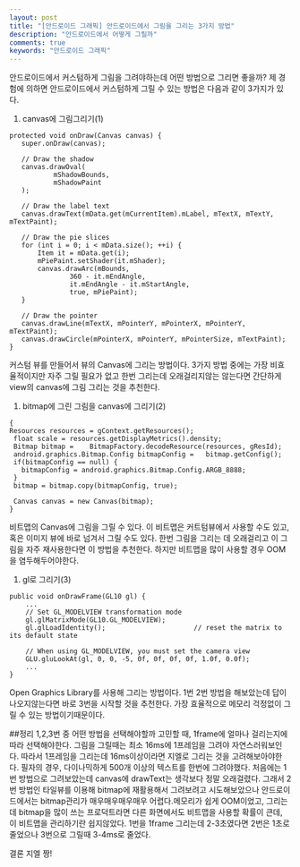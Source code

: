 ```yaml
---
layout: post
title: "[안드로이드 그래픽] 안드로이드에서 그림을 그리는 3가지 방법"
description: "안드로이드에서 어떻게 그릴까"
comments: true
keywords: "안드로이드 그래픽"
---
```

 안드로이드에서 커스텀하게 그림을 그려야하는데 어떤 방법으로 그리면 좋을까? 제 경험에 의하면 안드로이드에서 커스텀하게 그릴 수 있는 방법은 다음과 같이 3가지가 있다.

1. canvas에 그림그리기(1)

```
protected void onDraw(Canvas canvas) {
   super.onDraw(canvas);

   // Draw the shadow
   canvas.drawOval(
           mShadowBounds,
           mShadowPaint
   );

   // Draw the label text
   canvas.drawText(mData.get(mCurrentItem).mLabel, mTextX, mTextY, mTextPaint);

   // Draw the pie slices
   for (int i = 0; i < mData.size(); ++i) {
       Item it = mData.get(i);
       mPiePaint.setShader(it.mShader);
       canvas.drawArc(mBounds,
               360 - it.mEndAngle,
               it.mEndAngle - it.mStartAngle,
               true, mPiePaint);
   }

   // Draw the pointer
   canvas.drawLine(mTextX, mPointerY, mPointerX, mPointerY, mTextPaint);
   canvas.drawCircle(mPointerX, mPointerY, mPointerSize, mTextPaint);
}
```
커스텀 뷰를 만들어서 뷰의 Canvas에 그리는 방법이다. 3가지 방법 중에는 가장 비효율적이지만 자주 그릴 필요가 없고 한번 그리는데 오래걸리지않는 않는다면 간단하게 view의 canvas에 그림 그리는 것을 추천한다.

1. bitmap에 그린 그림을 canvas에 그리기(2)

```
{
Resources resources = gContext.getResources();
 float scale = resources.getDisplayMetrics().density;
 Bitmap bitmap =    BitmapFactory.decodeResource(resources, gResId);
 android.graphics.Bitmap.Config bitmapConfig =   bitmap.getConfig();
 if(bitmapConfig == null) {
   bitmapConfig = android.graphics.Bitmap.Config.ARGB_8888;
 }
 bitmap = bitmap.copy(bitmapConfig, true);

 Canvas canvas = new Canvas(bitmap);
}
```
비트맵의 Canvas에 그림을 그릴 수 있다. 이 비트맵은 커트텀뷰에서 사용할 수도 있고, 혹은 이미지 뷰에 바로 넘겨서 그릴 수도 있다. 한번 그림을 그리는 데 오래걸리고 이 그림을 자주 재사용한다면 이 방법을 추천한다. 하지만 비트맵을 많이 사용할 경우 OOM을 염두해두어야한다.
1. gl로 그리기(3)

```
public void onDrawFrame(GL10 gl) {
    ...
    // Set GL_MODELVIEW transformation mode
    gl.glMatrixMode(GL10.GL_MODELVIEW);
    gl.glLoadIdentity();                      // reset the matrix to its default state

    // When using GL_MODELVIEW, you must set the camera view
    GLU.gluLookAt(gl, 0, 0, -5, 0f, 0f, 0f, 0f, 1.0f, 0.0f);
    ...
}
```
Open Graphics Library를 사용해 그리는 방법이다. 1번 2번 방법을 해보았는데 답이 나오지않는다면 바로 3번을 시작할 것을 추천한다. 가장 효율적으로 메모리 걱정없이 그릴 수 있는 방법이기때문이다.

##정리
1,2,3번 중 어떤 방법을 선택해야할까 고민할 때, 1frame에 얼마나 걸리는지에 따라 선택해야한다.
그림을 그릴때는 최소 16ms에 1프레임을 그려야 자연스러워보인다. 따라서 1프레임을 그리는데 16ms이상이라면 지엘로 그리는 것을 고려해보아야한다.
필자의 경우, 다이나믹하게 500개 이상의 텍스트를 한번에 그려야했다. 처음에는 1번 방법으로 그려보았는데 canvas에 drawText는 생각보다 정말 오래걸렸다.
그래서 2번 방법인 타일뷰를 이용해 bitmap에 재활용해서 그려보려고 시도해보았으나 안드로이드에서는 bitmap관리가 매우매우매우매우 어렵다.메모리가 쉽게 OOM이었고, 그리는데 bitmap을 많이 쓰는 프로덕트라면
다른 화면에서도 비트맵을 사용할 확률이 큰데, 이 비트맵을 관리하기란 쉽지않았다.
1번을 1frame 그리는데 2-3초였다면 2번은 1초로 줄었으나 3번으로 그릴때 3-4ms로 줄었다.

결론 지엘 짱!
